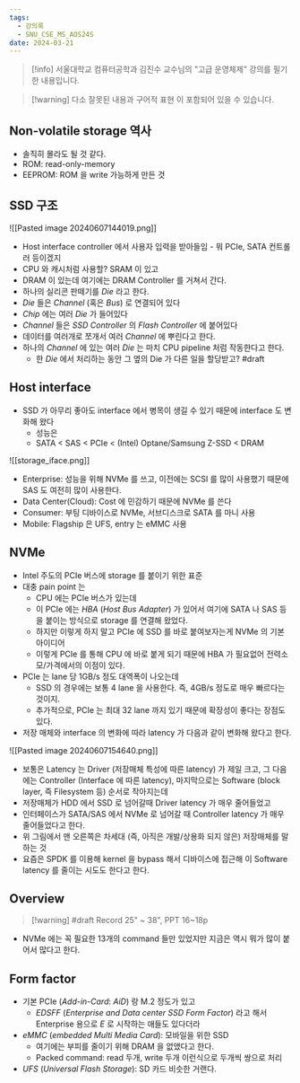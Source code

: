 ```yaml
---
tags:
  - 강의록
  - SNU_CSE_MS_AOS24S
date: 2024-03-21
---
```

> [!info] 서울대학교 컴퓨터공학과 김진수 교수님의 "고급 운영체제" 강의를 필기한 내용입니다.

> [!warning] 다소 잘못된 내용과 구어적 표현 이 포함되어 있을 수 있습니다.

## Non-volatile storage 역사

- 솔직히 몰라도 될 것 같다.
- ROM: read-only-memory
- EEPROM: ROM 을 write 가능하게 만든 것

## SSD 구조

![[Pasted image 20240607144019.png]]

- Host interface controller 에서 사용자 입력을 받아들임 - 뭐 PCIe, SATA 컨트롤러 등이겠지
- CPU 와 캐시처럼 사용할? SRAM 이 있고
- DRAM 이 있는데 여기에는 DRAM Controller 를 거쳐서 간다.
- 하나의 실리콘 판떼기를 *Die* 라고 한다.
- *Die* 들은 *Channel* (혹은 *Bus*) 로 연결되어 있다
- *Chip* 에는 여러 *Die* 가 들어있다
- *Channel* 들은 *SSD Controller* 의 *Flash Controller* 에 붙어있다
- 데이터를 여러개로 쪼개서 여러 *Channel* 에 뿌린다고 한다.
- 하나의 *Channel* 에 있는 여러 *Die* 는 마치 CPU pipeline 처럼 작동한다고 한다.
	- 한 *Die* 에서 처리하는 동안 그 옆의 Die 가 다른 일을 할당받고? #draft 

## Host interface

- SSD 가 아무리 좋아도 interface 에서 병목이 생길 수 있기 때문에 interface 도 변화해 왔다
	- 성능은
	- SATA < SAS < PCIe < (Intel) Optane/Samsung Z-SSD < DRAM

![[storage_iface.png]]

- Enterprise: 성능을 위해 NVMe 를 쓰고, 이전에는 SCSI 를 많이 사용했기 때문에 SAS 도 여전히 많이 사용한다.
- Data Center(Cloud): Cost 에 민감하기 때문에 NVMe 를 쓴다
- Consumer: 부팅 디바이스로 NVMe, 서브디스크로 SATA 를 마니 사용
- Mobile: Flagship 은 UFS, entry 는 eMMC 사용

## NVMe

- Intel 주도의 PCIe 버스에 storage 를 붙이기 위한 표준
- 대충 pain point 는
	- CPU 에는 PCIe 버스가 있는데
	- 이 PCIe 에는 *HBA* (*Host Bus Adapter*) 가 있어서 여기에 SATA 나 SAS 등을 붙이는 방식으로 storage 를 연결해 왔었다.
	- 하지만 이렇게 하지 말고 PCIe 에 SSD 를 바로 붙여보자는게 NVMe 의 기본 아이디어
	- 이렇게 PCIe 를 통해 CPU 에 바로 붙게 되기 때문에 HBA 가 필요없어 전력소모/가격에서의 이점이 있다.
- PCIe 는 lane 당 1GB/s 정도 대역폭이 나오는데
	- SSD 의 경우에는 보통 4 lane 을 사용한다. 즉, 4GB/s 정도로 매우 빠르다는 것이지.
	- 추가적으로, PCIe 는 최대 32 lane 까지 있기 때문에 확장성이 좋다는 장점도 있다.
- 저장 매체와 interface 의 변화에 따라 latency 가 다음과 같이 변화해 왔다고 한다.

![[Pasted image 20240607154640.png]]

- 보통은 Latency 는 Driver (저장매체 특성에 따른 latency) 가 제일 크고, 그 다음에는 Controller (Interface 에 따른 latency), 마지막으로는 Software (block layer, 즉 Filesystem 등) 순서로 작아지는데
- 저장매체가 HDD 에서 SSD 로 넘어갈때 Driver latency 가 매우 줄어들었고
- 인터페이스가 SATA/SAS 에서 NVMe 로 넘어갈 때 Controller latency 가 매우 줄어들었다고 한다.
- 위 그림에서 맨 오른쪽은 차세대 (즉, 아직은 개발/상용화 되지 않은) 저장매체를 말하는 것
- 요즘은 SPDK 를 이용해 kernel 을 bypass 해서 디바이스에 접근해 이 Software latency 를 줄이는 시도도 한다고 한다.

## Overview

> [!warning] #draft Record 25" ~ 38", PPT 16~18p

- NVMe 에는 꼭 필요한 13개의 command 들만 있었지만 지금은 역시 뭐가 많이 붙어서 많다고 한다.

## Form factor

- 기본 PCIe (*Add-in-Card*: *AiD*) 랑 M.2 정도가 있고
	- *EDSFF* (*Enterprise and Data center SSD Form Factor*) 라고 해서 Enterprise 용으로 *E* 로 시작하는 애들도 있다더라
- *eMMC* (*embedded Multi Media Card*): 모바일을 위한 SSD
	- 여기에는 부피를 줄이기 위해 DRAM 을 없앴다고 한다.
	- Packed command: read 두개, write 두개 이런식으로 두개씩 쌍으로 처리
- *UFS* (*Universal Flash Storage*): SD 카드 비슷한 거랜다.